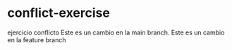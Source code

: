 # conflict-exercise
ejercicio conflicto
Este es un cambio en la main branch.
Este es un cambio en la feature branch
